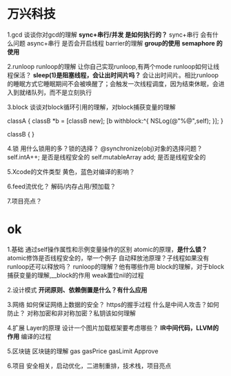 # 万兴科技
1.gcd
谈谈你对gcd的理解
**sync+串行/并发 是如何执行的？**
sync+串行 会有什么问题
async+串行 是否会开启线程
barrier的理解
**group的使用**
**semaphore 的使用**

2.runloop
runloop的理解
让你自己实现runloop,有两个mode
runloop如何让线程保活？
**sleep(1)是阻塞线程，会让出时间片吗？** 会让出时间片。相比runloop的睡眠方式它睡眠期间不会被唤醒了；会触发一次线程调度，因为结束休眠，会进入到就绪队列，而不是立刻执行

3.block
谈谈对block循环引用的理解，对block捕获变量的理解

classA {
    classB *b = [classB new];
    [b withblock:^{
        NSLog(@"%@",self);
    }];
}

classB {
}

4.锁
用什么锁用的多？锁的选择？
@synchronize(obj)对象的选择问题？
self.intA++; 是否是线程安全的
self.mutableArray add; 是否是线程安全的

5.Xcode的文件类型
黄色，蓝色对编译的影响？

6.feed流优化？
解码/内存占用/预加载？

7.项目亮点？

# ok
1.基础
通过self操作属性和示例变量操作的区别
atomic的原理，**是什么锁？**
atomic修饰是否线程安全的，举一个例子
自动释放池原理？子线程如果没有runloop还可以释放吗？
runloop的理解？他有哪些作用
block的理解，对于block捕获变量的理解,__block的作用
weak置位nil的过程


2.设计模式
**开闭原则、依赖倒置是什么？有什么应用**

3.网络
如何保证网络上数据的安全？
https的握手过程
什么是中间人攻击？如何防止？
对称加密和非对称加密？私钥该如何理解

4.扩展
Layer的原理
设计一个图片加载框架要考虑哪些？
**IR中间代码，LLVM的作用**
编译的过程

5.区块链
区块链的理解
gas gasPrice gasLimit
Approve

6.项目
安全相关，启动优化，二进制重排，技术栈，项目亮点
